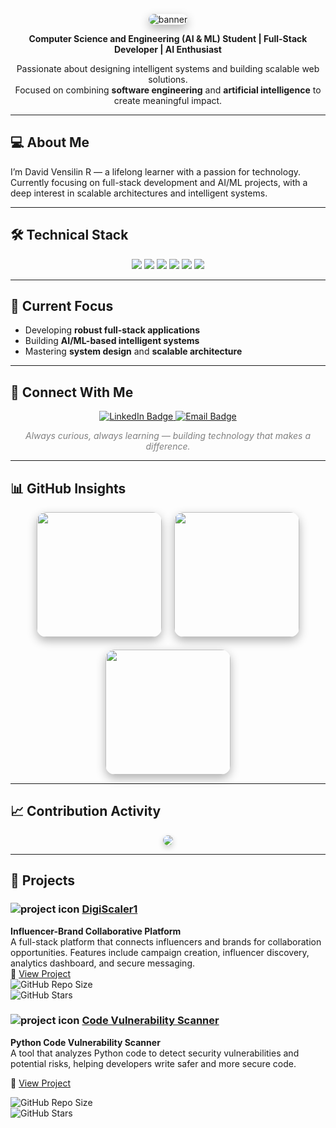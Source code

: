 <p align="center">
  <img src="https://capsule-render.vercel.app/api?type=wave&color=20C997&height=200&section=header&text=David%20Vensilin%20R&fontSize=45&fontColor=ffffff&animation=twinkling&fontAlignY=40&desc=Building%20Technology%20That%20Matters&descAlign=center&descSize=18&descColor=ffffff" alt="banner" style="border-radius:15px;box-shadow:0px 6px 15px rgba(0,0,0,0.3)"/>
</p>

<p align="center">
  <strong>Computer Science and Engineering (AI & ML) Student | Full-Stack Developer | AI Enthusiast</strong>
</p>

<p align="center">
  Passionate about designing intelligent systems and building scalable web solutions.<br>
  Focused on combining <strong>software engineering</strong> and <strong>artificial intelligence</strong> to create meaningful impact.
</p>

---

## 💻 About Me
I’m David Vensilin R — a lifelong learner with a passion for technology.  
Currently focusing on full-stack development and AI/ML projects, with a deep interest in scalable architectures and intelligent systems.

---

## 🛠 Technical Stack
<p align="center">
  <img src="https://img.shields.io/badge/Python-3776AB?style=for-the-badge&logo=python&logoColor=white" />
  <img src="https://img.shields.io/badge/Java-ED8B00?style=for-the-badge&logo=openjdk&logoColor=white" />
  <img src="https://img.shields.io/badge/Next.js-000000?style=for-the-badge&logo=nextdotjs&logoColor=white" />
  <img src="https://img.shields.io/badge/MongoDB-47A248?style=for-the-badge&logo=mongodb&logoColor=white" />
  <img src="https://img.shields.io/badge/MySQL-005C84?style=for-the-badge&logo=mysql&logoColor=white" />
  <img src="https://img.shields.io/badge/OOP-0081CB?style=for-the-badge&logo=dependabot&logoColor=white" />
</p>

---

## 🎯 Current Focus
- Developing **robust full-stack applications**  
- Building **AI/ML-based intelligent systems**  
- Mastering **system design** and **scalable architecture**

---

## 🔗 Connect With Me
<p align="center">
  <a href="https://linkedin.com/in/davidvensilinr" target="_blank">
    <img src="https://img.shields.io/badge/LinkedIn-0A66C2?style=for-the-badge&logo=linkedin&logoColor=white" alt="LinkedIn Badge"/>
  </a>
  <a href="mailto:davidvensilinr@gmail.com">
    <img src="https://img.shields.io/badge/Email-D14836?style=for-the-badge&logo=gmail&logoColor=white" alt="Email Badge"/>
  </a>
</p>

<p align="center" style="font-style:italic; color:gray;">
  Always curious, always learning — building technology that makes a difference.
</p>

---

## 📊 GitHub Insights
<p align="center" style="display:flex;justify-content:center;gap:20px;flex-wrap:wrap;">
  <img src="https://github-readme-stats.vercel.app/api?username=DavidVensilinR&show_icons=true&theme=radical&hide_border=true&title_color=20C997&icon_color=20C997&text_color=333333&border_radius=12" height="200" style="border-radius:15px;box-shadow:0px 6px 15px rgba(0,0,0,0.3)"/>
  <img src="https://github-readme-stats.vercel.app/api/top-langs/?username=DavidVensilinR&layout=compact&theme=radical&hide_border=true&title_color=20C997&text_color=333333&border_radius=12" height="200" style="border-radius:15px;box-shadow:0px 6px 15px rgba(0,0,0,0.3)"/>
  <img src="https://github-readme-streak-stats.herokuapp.com/?user=DavidVensilinR&theme=radical&hide_border=true&stroke=20C997&background=0D1117&ring=20C997&fire=20C997&currStreakLabel=20C997" height="200" style="border-radius:15px;box-shadow:0px 6px 15px rgba(0,0,0,0.3)"/>
</p>

---

## 📈 Contribution Activity
<p align="center">
  <img src="https://github-readme-activity-graph.vercel.app/graph?username=DavidVensilinR&theme=react-dark&color=20C997&line=20C997&hide_border=true" style="border-radius:12px;box-shadow:0px 4px 10px rgba(0,0,0,0.2)"/>
</p>

---

## 💼 Projects

### <img src="https://img.icons8.com/ios-filled/24/20C997/project.png" alt="project icon" /> [DigiScaler1](https://github.com/davidvensilinr/digi_scaler1)  
**Influencer-Brand Collaborative Platform**  
A full-stack platform that connects influencers and brands for collaboration opportunities. Features include campaign creation, influencer discovery, analytics dashboard, and secure messaging.  
🔗 [View Project](https://github.com/davidvensilinr/digi_scaler1)  
![GitHub Repo Size](https://img.shields.io/github/repo-size/davidvensilinr/digi_scaler1?style=flat-square&color=20C997&logo=github)  
![GitHub Stars](https://img.shields.io/github/stars/davidvensilinr/digi_scaler1?style=flat-square&color=20C997&logo=github)  

### <img src="https://img.icons8.com/ios-filled/24/20C997/project.png" alt="project icon" /> [Code Vulnerability Scanner](https://github.com/davidvensilinr/code_vulnerability_scanner)  
**Python Code Vulnerability Scanner**  
A tool that analyzes Python code to detect security vulnerabilities and potential risks, helping developers write safer and more secure code.  

🔗 [View Project](https://github.com/davidvensilinr/code_vulnerability_scanner)  

![GitHub Repo Size](https://img.shields.io/github/repo-size/davidvensilinr/code_vulnerability_scanner?style=flat-square&color=20C997&logo=github)  
![GitHub Stars](https://img.shields.io/github/stars/davidvensilinr/code_vulnerability_scanner?style=flat-square&color=20C997&logo=github)  
